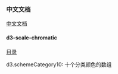 ### 中文文档

[中文文档](https://d3js.org.cn/document/d3-force/)

#### d3-scale-chromatic

[目录](https://d3js.org.cn/document/d3-scale-chromatic/#installing)

d3.schemeCategory10: 十个分类颜色的数组
